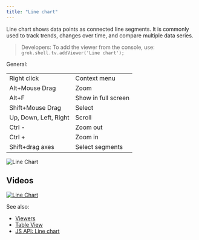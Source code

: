 ```yaml
---
title: "Line chart"
---
```


Line chart shows data points as connected line segments. It is commonly used to track trends, changes over time, and compare multiple data series. 

> Developers: To add the viewer from the console, use:
`grok.shell.tv.addViewer('Line chart');`

General:

|                       |                 |
|-----------------------|-----------------|
| Right click           | Context menu    |
| Alt+Mouse Drag        | Zoom            |
| Alt+F                 | Show in full screen |
| Shift+Mouse Drag      | Select          |
| Up, Down, Left, Right | Scroll          |
| Ctrl -                | Zoom out        |
| Ctrl +                | Zoom in         |
| Shift+drag axes       | Select segments |

![Line Chart](../../uploads/gifs/line-chart.gif "Line chart")

## Videos

[![Line Chart](../../uploads/youtube/visualizations2.png "Open on Youtube")](https://www.youtube.com/watch?v=7MBXWzdC0-I&t=934s)

See also:

* [Viewers](../viewers/viewers.md)
* [Table View](../../datagrok/navigation/views/table-view.md)
* [JS API: Line chart](https://public.datagrok.ai/js/samples/ui/viewers/types/line-chart)

